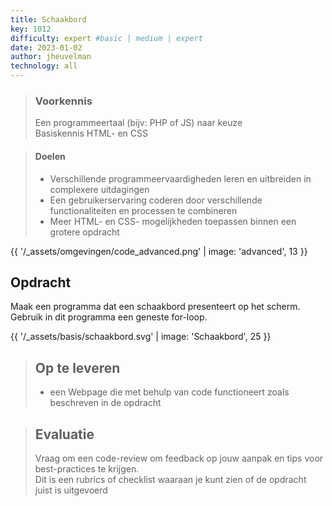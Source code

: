 ```yaml
---
title: Schaakbord
key: 1012
difficulty: expert #basic | medium | expert
date: 2023-01-02
author: jheuvelman
technology: all
---
```


> ### Voorkennis
> Een programmeertaal (bijv: PHP of JS) naar keuze<br>
> Basiskennis HTML- en CSS

> #### Doelen
> * Verschillende programmeervaardigheden leren en uitbreiden in complexere uitdagingen
> * Een gebruikerservaring coderen door verschillende functionaliteiten en processen te combineren
> * Meer HTML- en CSS- mogelijkheden toepassen binnen een grotere opdracht

{{ '/_assets/omgevingen/code_advanced.png'  | image: 'advanced', 13 }}


## Opdracht
Maak een programma dat een schaakbord presenteert op het scherm. Gebruik
in dit programma een geneste for-loop.
 
{{ '/_assets/basis/schaakbord.svg' | image: 'Schaakbord', 25 }}

> ## Op te leveren
> * een Webpage die met behulp van code functioneert zoals beschreven in de opdracht

> ## Evaluatie
> Vraag om een code-review om feedback op jouw aanpak en tips voor best-practices te krijgen.<br>
> Dit is een rubrics of checklist waaraan je kunt zien of de opdracht juist is uitgevoerd
